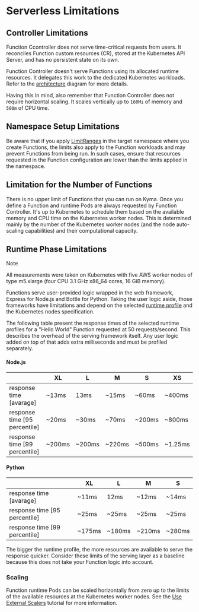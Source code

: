 # Serverless Limitations

## Controller Limitations

Function Ccontroller does not serve time-critical requests from users.
It reconciles Function custom resources (CR), stored at the Kubernetes API Server, and has no persistent state on its own.

Function Controller doesn't serve Functions using its allocated runtime resources. It delegates this work to the dedicated Kubernetes workloads.
Refer to the [architecture](technical-reference/04-10-architecture.md) diagram for more details.

Having this in mind, also remember that Function Controller does not require horizontal scaling.
It scales vertically up to `160Mi` of memory and `500m` of CPU time.

## Namespace Setup Limitations

Be aware that if you apply [LimitRanges](https://kubernetes.io/docs/concepts/policy/limit-range/) in the target namespace where you create Functions, the limits also apply to the Function workloads and may prevent Functions from being run. In such cases, ensure that resources requested in the Function configuration are lower than the limits applied in the namespace.

## Limitation for the Number of Functions

There is no upper limit of Functions that you can run on Kyma. Once you define a Function and runtime Pods are always requested by Function Controller. It's up to Kubernetes to schedule them based on the available memory and CPU time on the Kubernetes worker nodes. This is determined mainly by the number of the Kubernetes worker nodes (and the node auto-scaling capabilities) and their computational capacity.

## Runtime Phase Limitations

> [!NOTE]
> All measurements were taken on Kubernetes with five AWS worker nodes of type m5.xlarge (four CPU 3.1 GHz x86_64 cores, 16 GiB memory).

Functions serve user-provided logic wrapped in the web framework, Express for Node.js and Bottle for Python. Taking the user logic aside, those frameworks have limitations and depend on the selected [runtime profile](technical-reference/07-80-available-presets.md#functions-resources) and the Kubernetes nodes specification.

The following table present the response times of the selected runtime profiles for a "Hello World" Function requested at 50 requests/second. This describes the overhead of the serving framework itself. Any user logic added on top of that adds extra milliseconds and must be profiled separately.

<!-- tabs:start -->

#### **Node.js**

|                               | XL     | L      | M      | S      | XS      |
|-------------------------------|--------|--------|--------|--------|---------|
| response time [avarage]       | ~13ms  | 13ms   | ~15ms  | ~60ms  | ~400ms  |
| response time [95 percentile] | ~20ms  | ~30ms  | ~70ms  | ~200ms | ~800ms  |
| response time [99 percentile] | ~200ms | ~200ms | ~220ms | ~500ms | ~1.25ms |

#### **Python**

|                               | XL     | L      | M      | S      |
|-------------------------------|--------|--------|--------|--------|
| response time [avarage]       | ~11ms  | 12ms   | ~12ms  | ~14ms  |
| response time [95 percentile] | ~25ms  | ~25ms  | ~25ms  | ~25ms  |
| response time [99 percentile] | ~175ms | ~180ms | ~210ms | ~280ms |

<!-- tabs:end -->

The bigger the runtime profile, the more resources are available to serve the response quicker. Consider these limits of the serving layer as a baseline because this does not take your Function logic into account.

### Scaling

Function runtime Pods can be scaled horizontally from zero up to the limits of the available resources at the Kubernetes worker nodes.
See the [Use External Scalers](tutorials/01-130-use-external-scalers.md) tutorial for more information.


